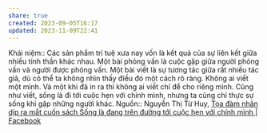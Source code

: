 ```yaml
---
share: true
created: 2023-09-05T16:17
updated: 2023-11-09T22:41
---
```

Khái niệm:: 
Các sản phẩm trí tuệ xưa nay vốn là kết quả của sự liên kết giữa nhiều tinh thần khác nhau. Một bài phỏng vấn là cuộc gặp giữa người phỏng vấn và người được phỏng vấn. Một bài viết là sự tương tác giữa rất nhiều tác giả, dù có thể ta không nhìn thấy điều đó một cách rõ ràng. Không ai viết một mình. Và một khi đã in ra thì không ai viết chỉ để cho riêng mình. Cũng như viết, sống là đi tới cuộc hẹn với chính mình, nhưng ta cũng chỉ thực sự sống khi gặp những người khác.
Nguồn:: Nguyễn Thị Từ Huy, [Tọa đàm nhân dịp ra mắt cuốn sách Sống là đang trên đường tới cuộc hẹn với chính mình | Facebook](https://www.facebook.com/events/s/toa-%C4%91am-nhan-dip-ra-mat-cuon-s/717538517097452/?zarsrc=31&utm_source=zalo&utm_medium=zalo&utm_campaign=zalo&gidzl=cNgn7ipr21gQRBaUn-8C7fPYlXtSu5iQY6Uz7jtY2XIFDkuKZRDPHDqtxn2CuWqQtM6x731aju0op_u06m)